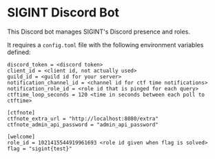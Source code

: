 # SIGINT Discord Bot

This Discord bot manages SIGINT's Discord presence and roles.

It requires a `config.toml` file with the following environment variables defined:

```
discord_token = <discord token>
client_id = <client id, not actually used>
guild_id = <guild id for your server>
notification_channel_id = <channel id for ctf time notifications>
notification_role_id = <role id that is pinged for each query>
ctftime_loop_seconds = 120 <time in seconds between each poll to ctftime>

[ctfnote]
ctfnote_extra_url = "http://localhost:8080/extra"
ctfnote_admin_api_password = "admin_api_password"

[welcome]
role_id = 1021415544919961693 <role id given when flag is solved>
flag = "sigint{test}"

```
